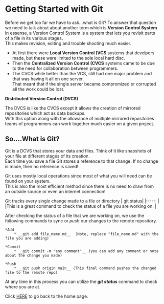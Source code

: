 # Getting Started with Git

Before we get too far we have to ask...what is Git? 
To answer that question we need to talk about about another term which is **Version Control System**
    In essense, a Version Control System is a system that lets you revisit parts of a file in its various stages.  
    This makes revision, editing and trouble shooting much easier.  

* At first there were **Local Version Control (VCS** systems that develpers made, but these were limited to the sole local hard disc.  
* Then the **Centralized Version Control (CVCS** systems came to be due to the need for collaboration between programmers.  
* The CVCS while better than the VCS, still had one major problem and that was having it all on one server.  
    That meant that if the single server became compromized or corrupted all the work could be lost.  

**Distributed Version Control (DVCS)**

The DVCS is like the CVCS except it allows the creation of mirrored repositories which act as data backups.  
With this option along with the allowance of multiple mirrored repositories teams of programmers can work together much easier on a given project.  

## So....What is Git?

Git is a DCVS that stores your data and files.  Think of it like snapshots of your file at different stages of its creation.  
Each time you save a file Git stores a reference to that change.  If no change is made, then no reference is saved! 

Git uses mostly local operations since most of what you will need can be found on your system.  
This is also the most efficient method since there is no need to draw from an outside source or even an internet connection! 

Git tracks every single change made to a file or directory
| git status|
|:----:        |
|This is a great command to check the status of a file you are working on. |

After checking the status of a file that we are working on, we use the following commands to sync or *push* our changes to the remote repository. 

    *Add
        * __git add file_name.md__  (Note, replace "file_name.md" with the file you are adding)
   
    *Commit
        * __git commit -m "any comment"__ (you can add any comment or note about the change you made)
   
    *Push
        * __git push origin main__ (This final command pushes the changed file to the remote repo)

At any time in this process you can utilize the *__git status__* command to check where you are at.  





Click [HERE](README.md) to go back to the home page.